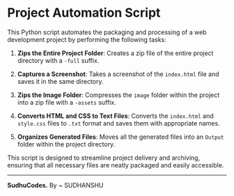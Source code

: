 # Project Automation Script

This Python script automates the packaging and processing of a web development project by performing the following tasks:

1. **Zips the Entire Project Folder**: Creates a zip file of the entire project directory with a `-full` suffix.

2. **Captures a Screenshot**: Takes a screenshot of the `index.html` file and saves it in the same directory.

3. **Zips the Image Folder**: Compresses the `image` folder within the project into a zip file with a `-assets` suffix.

4. **Converts HTML and CSS to Text Files**: Converts the `index.html` and `style.css` files to `.txt` format and saves them with appropriate names.

5. **Organizes Generated Files**: Moves all the generated files into an `Output` folder within the project directory.

This script is designed to streamline project delivery and archiving, ensuring that all necessary files are neatly packaged and easily accessible.

---

**SudhuCodes.**
By ~ SUDHANSHU